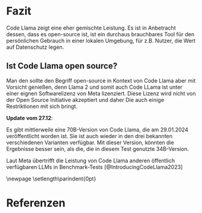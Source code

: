 # Fazit

Code Llama zeigt eine eher gemischte Leistung.
Es ist in Anbetracht dessen,
dass es open-source ist, ist ein durchaus brauchbares Tool für den persönlichen Gebrauch in einer lokalen Umgebung,
für z.B. Nutzer, die Wert auf Datenschutz legen.

## Ist Code Llama open source?

Man den sollte den Begriff open-source in Kontext
von Code Llama aber mit Vorsicht genießen,
denn Llama 2 und somit auch Code LLama ist unter
einer eignen Softwarelizenz von Meta lizenziert.
Diese Lizenz wird nicht von der Open Source Initiative
akzeptiert und daher
Die auch einige Restriktionen mit sich bringt.

**Update vom 27.12**:

Es gibt mittlerweile
eine 70B-Version von Code Llama, die am 29.01.2024
veröffentlicht worden ist. Sie ist auch wieder in den
drei bekannten verschiedenen Varianten verfügbar.
Mit dieser Version, könnten die Ergebnisse besser
sein, als die, die in diesem Test genutzte 34B-Version.

Laut Meta übertrifft die Leistung von Code Llama
anderen öffentlich verfügbaren LLMs in Benchmark-Tests
[@IntroducingCodeLlama2023]

\newpage \setlength\parindent{0pt}

# Referenzen
